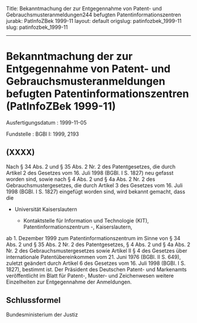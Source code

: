 Title: Bekanntmachung der zur Entgegennahme von Patent- und Gebrauchsmusteranmeldungen244
  befugten Patentinformationszentren
jurabk: PatInfoZBek 1999-11
layout: default
origslug: patinfozbek_1999-11
slug: patinfozbek_1999-11

---

# Bekanntmachung der zur Entgegennahme von Patent- und Gebrauchsmusteranmeldungen befugten Patentinformationszentren (PatInfoZBek 1999-11)

Ausfertigungsdatum
:   1999-11-05

Fundstelle
:   BGBl I: 1999, 2193



## (XXXX)

Nach § 34 Abs. 2 und § 35 Abs. 2 Nr. 2 des Patentgesetzes, die durch
Artikel 2 des Gesetzes vom 16. Juli 1998 (BGBl. I S. 1827) neu gefasst
worden sind, sowie nach § 4 Abs. 2 und § 4a Abs. 2 Nr. 2 des
Gebrauchsmustergesetzes, die durch Artikel 3 des Gesetzes vom 16. Juli
1998 (BGBl. I S. 1827) eingefügt worden sind, wird bekannt gemacht,
dass die

*   Universität Kaiserslautern

    -   Kontaktstelle für Information und Technologie (KIT),
        Patentinformationszentrum -, Kaiserslautern,






ab 1. Dezember 1999 zum Patentinformationszentrum im Sinne von § 34
Abs. 2 und § 35 Abs. 2 Nr. 2 des Patentgesetzes, § 4 Abs. 2 und § 4a
Abs. 2 Nr. 2 des Gebrauchsmustergesetzes sowie Artikel II § 4 des
Gesetzes über internationale Patentübereinkommen vom 21. Juni 1976
(BGBl. II S. 649), zuletzt geändert durch Artikel 6 des Gesetzes vom
16\. Juli 1998 (BGBl. I S. 1827), bestimmt ist.
Der Präsident des Deutschen Patent- und Markenamts veröffentlicht im
Blatt für Patent-, Muster- und Zeichenwesen weitere Einzelheiten zur
Entgegennahme der Anmeldungen.


## Schlussformel

Bundesministerium der Justiz

